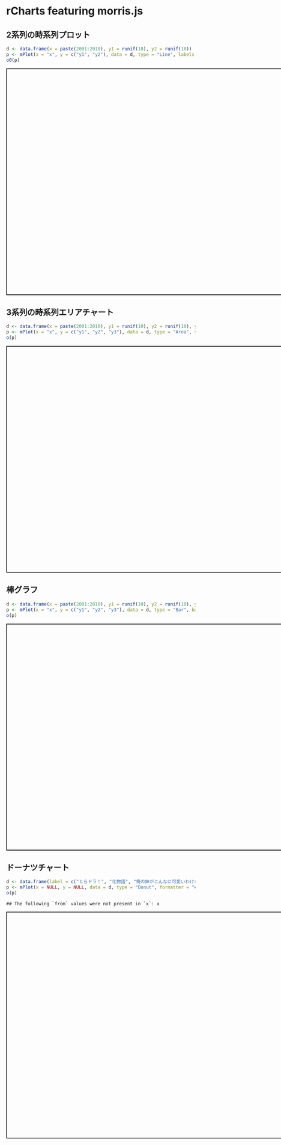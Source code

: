 # rCharts featuring morris.js




<!-- プロットのスタイル指定 -->
<style>
.rChart { border: solid 2px; margin: auto; width: 800px; height: 600px;}
</style>

## 2系列の時系列プロット

```r
d <- data.frame(x = paste(2001:2010), y1 = runif(10), y2 = runif(10))
p <- mPlot(x = "x", y = c("y1", "y2"), data = d, type = "Line", labels = c("系列1", "系列2"))
o0(p)
```

<link rel='stylesheet' href=http://cdn.oesmith.co.uk/morris-0.4.2.min.css>
<script type='text/javascript' src=http://ajax.googleapis.com/ajax/libs/jquery/1.9.0/jquery.min.js></script>
<script type='text/javascript' src=http://cdnjs.cloudflare.com/ajax/libs/raphael/2.1.0/raphael-min.js></script>
<script type='text/javascript' src=http://cdn.oesmith.co.uk/morris-0.4.2.min.js></script>
<div id = 'chart88c16aac574' class = 'rChart morris'></div>
<script type='text/javascript'>
    var chartParams = {
 "element": "chart88c16aac574",
"width":            800,
"height":            600,
"xkey": "x",
"ykeys": [
 "y1",
"y2" 
],
"data": [
 {
 "x": "2001",
"y1": 0.9148060434964,
"y2": 0.4577417762484 
},
{
 "x": "2002",
"y1": 0.9370754132979,
"y2": 0.7191122516524 
},
{
 "x": "2003",
"y1": 0.2861395347863,
"y2": 0.9346722471528 
},
{
 "x": "2004",
"y1": 0.8304476260673,
"y2": 0.2554288243409 
},
{
 "x": "2005",
"y1": 0.641745518893,
"y2": 0.4622928225435 
},
{
 "x": "2006",
"y1": 0.5190959491301,
"y2": 0.9400145227555 
},
{
 "x": "2007",
"y1": 0.7365883146413,
"y2": 0.9782264283858 
},
{
 "x": "2008",
"y1": 0.1346665972378,
"y2": 0.1174873616546 
},
{
 "x": "2009",
"y1": 0.6569922904018,
"y2": 0.474997081561 
},
{
 "x": "2010",
"y1": 0.7050647840369,
"y2": 0.560332746245 
} 
],
"labels": [ "系列1", "系列2" ],
"id": "chart88c16aac574" 
},
      chartType = "Line"
    new Morris[chartType](chartParams)
</script>


## 3系列の時系列エリアチャート

```r
d <- data.frame(x = paste(2001:2010), y1 = runif(10), y2 = runif(10), y3 = runif(10))
p <- mPlot(x = "x", y = c("y1", "y2", "y3"), data = d, type = "Area", smooth=FALSE, pointSize = 10, lineWidth = 5)
o(p)
```


<div id = 'chart88c597372d4' class = 'rChart morris'></div>
<script type='text/javascript'>
    var chartParams = {
 "element": "chart88c597372d4",
"width":            800,
"height":            600,
"xkey": "x",
"ykeys": [
 "y1",
"y2",
"y3" 
],
"data": [
 {
 "x": "2001",
"y1": 0.9040313872974,
"y2": 0.7375956177711,
"y3": 0.3795592405368 
},
{
 "x": "2002",
"y1": 0.1387101677246,
"y2": 0.8110551412683,
"y3": 0.4357715849765 
},
{
 "x": "2003",
"y1": 0.9888917289209,
"y2": 0.3881082828157,
"y3": 0.03743103286251 
},
{
 "x": "2004",
"y1": 0.9466682325583,
"y2": 0.6851697294042,
"y3": 0.9735399137717 
},
{
 "x": "2005",
"y1": 0.08243755809963,
"y2": 0.003948338795453,
"y3": 0.4317512488924 
},
{
 "x": "2006",
"y1": 0.5142117843498,
"y2": 0.8329160802532,
"y3": 0.9575765966438 
},
{
 "x": "2007",
"y1": 0.3902034671046,
"y2": 0.007334146881476,
"y3": 0.8877549055032 
},
{
 "x": "2008",
"y1": 0.9057381309103,
"y2": 0.207658972824,
"y3": 0.6399787694681 
},
{
 "x": "2009",
"y1": 0.4469696281012,
"y2": 0.906601407798,
"y3": 0.970966610359 
},
{
 "x": "2010",
"y1": 0.8360042599961,
"y2": 0.6117786434479,
"y3": 0.6188382073306 
} 
],
"smooth": false,
"pointSize":             10,
"lineWidth":              5,
"id": "chart88c597372d4",
"labels": [ "y1", "y2", "y3" ] 
},
      chartType = "Area"
    new Morris[chartType](chartParams)
</script>


## 棒グラフ

```r
d <- data.frame(x = paste(2001:2010), y1 = runif(10), y2 = runif(10), y3 = runif(10))
p <- mPlot(x = "x", y = c("y1", "y2", "y3"), data = d, type = "Bar", barColors = c("red", "green", "blue"))
o(p)
```


<div id = 'chart88c26af4623' class = 'rChart morris'></div>
<script type='text/javascript'>
    var chartParams = {
 "element": "chart88c26af4623",
"width":            800,
"height":            600,
"xkey": "x",
"ykeys": [
 "y1",
"y2",
"y3" 
],
"data": [
 {
 "x": "2001",
"y1": 0.3334272112697,
"y2": 0.6756072745193,
"y3": 0.04298879601993 
},
{
 "x": "2002",
"y1": 0.3467482482083,
"y2": 0.982817197917,
"y3": 0.140479094116 
},
{
 "x": "2003",
"y1": 0.3984854114242,
"y2": 0.759544267552,
"y3": 0.2163854150567 
},
{
 "x": "2004",
"y1": 0.7846927756909,
"y2": 0.5664884240832,
"y3": 0.4793985642027 
},
{
 "x": "2005",
"y1": 0.03893649112433,
"y2": 0.8496897185687,
"y3": 0.1974103422835 
},
{
 "x": "2006",
"y1": 0.748795386171,
"y2": 0.1894739354029,
"y3": 0.7193558376748 
},
{
 "x": "2007",
"y1": 0.6772768301889,
"y2": 0.2712866147049,
"y3": 0.007884738733992 
},
{
 "x": "2008",
"y1": 0.1712643303908,
"y2": 0.8281584852375,
"y3": 0.3754899646156 
},
{
 "x": "2009",
"y1": 0.2610879638232,
"y2": 0.6932048203889,
"y3": 0.5144077083096 
},
{
 "x": "2010",
"y1": 0.514412934659,
"y2": 0.240544739645,
"y3": 0.001570554217324 
} 
],
"barColors": [ "red", "green", "blue" ],
"id": "chart88c26af4623",
"labels": [ "y1", "y2", "y3" ] 
},
      chartType = "Bar"
    new Morris[chartType](chartParams)
</script>


## ドーナツチャート


```r
d <- data.frame(label = c("とらドラ！", "化物語", "俺の妹がこんなに可愛いわけがない", "IS"), value = c(193, 162, 97, 88))
p <- mPlot(x = NULL, y = NULL, data = d, type = "Donut", formatter = "#! function (y) { return(y+'人が萌えた'); } !#" )
o(p)
```

```
## The following `from` values were not present in `x`: x
```


<div id = 'chart88c773d9c90' class = 'rChart morris'></div>
<script type='text/javascript'>
    var chartParams = {
 "element": "chart88c773d9c90",
"width":            800,
"height":            600,
"ykeys": [
 "freq" 
],
"data": [
 {
 "label": "IS",
"value":             88,
"freq": 1 
},
{
 "label": "とらドラ！",
"value":            193,
"freq": 1 
},
{
 "label": "俺の妹がこんなに可愛いわけがない",
"value":             97,
"freq": 1 
},
{
 "label": "化物語",
"value":            162,
"freq": 1 
} 
],
"formatter":  function (y) { return(y+'人が萌えた'); } ,
"id": "chart88c773d9c90",
"labels": "freq" 
},
      chartType = "Donut"
    new Morris[chartType](chartParams)
</script>

